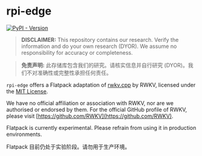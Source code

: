 # rpi-edge

[![PyPI - Version](https://img.shields.io/pypi/v/flatpack)](https://pypi.org/project/flatpack/)

> **DISCLAIMER:** This repository contains our research. Verify the information and do your own research (DYOR). We assume no responsibility for accuracy or completeness.

> **免责声明:** 此存储库包含我们的研究。请核实信息并自行研究 (DYOR)。我们不对准确性或完整性承担任何责任。

`rpi-edge` offers a Flatpack adaptation of [rwkv.cpp](https://github.com/RWKV/rwkv.cpp) by RWKV, licensed under the [MIT License](https://github.com/RWKV/rwkv.cpp/blob/master/LICENSE).

We have no official affiliation or association with RWKV, nor are we authorised or endorsed by them. For the official GitHub profile of RWKV, please visit [https://github.com/RWKV](https://github.com/RWKV).

Flatpack is currently experimental. Please refrain from using it in production environments.

Flatpack 目前仍处于实验阶段。请勿用于生产环境。